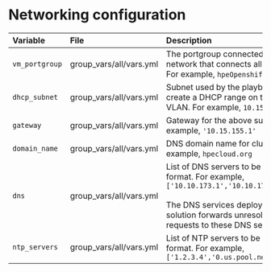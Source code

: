 # Networking configuration

|Variable|File|Description|
|:-------|:---|:----------|
|`vm_portgroup`|group_vars/all/vars.yml|The portgroup connected to the network that connects all the VMs. For example, `hpeOpenshift`|
|`dhcp_subnet`|group_vars/all/vars.yml|Subnet used by the playbooks to create a DHCP range on the above VLAN. For example, `10.15.155.0/24 `|
|`gateway`|group_vars/all/vars.yml|Gateway for the above subnet. For example, `'10.15.155.1'`|
|`domain_name`|group_vars/all/vars.yml|DNS domain name for cluster. For example, `hpecloud.org`|    
|`dns`|group_vars/all/vars.yml|List of DNS servers to be used, in list format. For example, `['10.10.173.1','10.10.173.2'...]`<br><br>The DNS services deployed by the solution forwards unresolved requests to these DNS servers.|
|`ntp_servers`|group_vars/all/vars.yml|List of NTP servers to be used, in list format. For example, `['1.2.3.4','0.us.pool.net.org'...]`|
